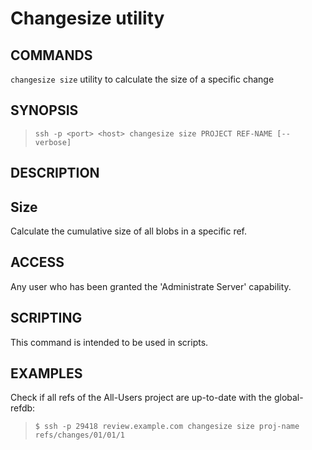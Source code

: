 Changesize utility
==============================

COMMANDS
----
`changesize size` utility to calculate the size of a specific change


SYNOPSIS
--------
>     ssh -p <port> <host> changesize size PROJECT REF-NAME [--verbose]

DESCRIPTION
-----------

## Size
Calculate the cumulative size of all blobs in a specific ref.

ACCESS
------
Any user who has been granted the 'Administrate Server' capability.

SCRIPTING
---------
This command is intended to be used in scripts.

EXAMPLES
--------
Check if all refs of the All-Users project are up-to-date with the global-refdb:

>     $ ssh -p 29418 review.example.com changesize size proj-name refs/changes/01/01/1
